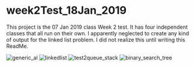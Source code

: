 # week2Test_18Jan_2019

This project is the 07 Jan 2019 class Week 2 test. It has four independent classes that all run on their own. 
I apparently neglected to create any kind of output for the linked list problem. I did not realize this until
 writing this ReadMe.
 
 ![generic_al](https://user-images.githubusercontent.com/10855748/52030031-e3d3de80-24e3-11e9-8ce2-c3d3b6146b03.PNG)
![linkedlist](https://user-images.githubusercontent.com/10855748/52030032-e3d3de80-24e3-11e9-94dc-c01fc1f16f9c.PNG)
![test2queue_stack](https://user-images.githubusercontent.com/10855748/52030033-e3d3de80-24e3-11e9-89c8-e13175462083.PNG)
![binary_search_tree](https://user-images.githubusercontent.com/10855748/52030034-e3d3de80-24e3-11e9-8c82-e6afde583b1d.PNG)



